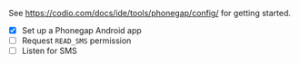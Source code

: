 See https://codio.com/docs/ide/tools/phonegap/config/ for getting started.

- [x] Set up a Phonegap Android app
- [ ] Request `READ_SMS` permission
- [ ] Listen for SMS